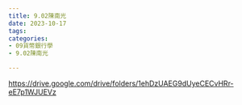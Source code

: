 ```yaml
---
title: 9.02陳南光
date: 2023-10-17
tags: 
categories:
- 09貨幣銀行學
- 9.02陳南光

---
```

https://drive.google.com/drive/folders/1ehDzUAEG9dUyeCECvHRr-eE7p1WJUEVz
